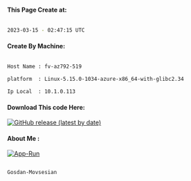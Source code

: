 
   
#### This Page Create at:

```bash

2023-03-15 - 02:47:15 UTC

```

#### Create By Machine:

```bash

Host Name : fv-az792-519

platform  : Linux-5.15.0-1034-azure-x86_64-with-glibc2.34

Ip Local  : 10.1.0.113

```
#### Download This code Here:

[![GitHub release (latest by date)](https://img.shields.io/github/v/release/Gosdan-Movsesian/Gosdan?style=for-the-badge&label=Download)](https://github.com/Gosdan-Movsesian/Gosdan/releases) 

</p> 

#### About Me :

[![App-Run](https://github.com/Gosdan-Movsesian/Gosdan/actions/workflows/App-Run.yml/badge.svg)](https://github.com/Gosdan-Movsesian/Gosdan/actions/workflows/App-Run.yml)

```bash

Gosdan-Movsesian

```

